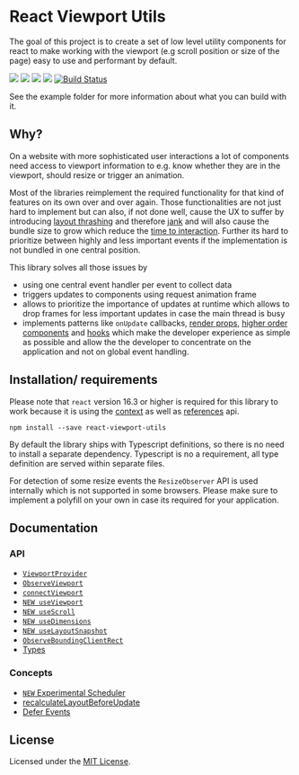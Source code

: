 # React Viewport Utils

The goal of this project is to create a set of low level utility components for react to make working with the viewport (e.g scroll position or size of the page) easy to use and performant by default.

![](https://img.shields.io/npm/l/react-viewport-utils.svg)
[![](https://img.shields.io/npm/v/react-viewport-utils.svg)](https://www.npmjs.com/package/react-viewport-utils)
![](https://img.shields.io/david/garthenweb/react-viewport-utils.svg)
[![](https://img.shields.io/bundlephobia/minzip/react-viewport-utils.svg)](https://bundlephobia.com/result?p=react-viewport-utils)
[![Build Status](https://travis-ci.org/garthenweb/react-viewport-utils.svg?branch=master)](https://travis-ci.org/garthenweb/react-viewport-utils)

See the example folder for more information about what you can build with it.

## Why?

On a website with more sophisticated user interactions a lot of components need access to viewport information to e.g. know whether they are in the viewport, should resize or trigger an animation.

Most of the libraries reimplement the required functionality for that kind of features on its own over and over again. Those functionalities are not just hard to implement but can also, if not done well, cause the UX to suffer by introducing [layout thrashing](https://developers.google.com/web/fundamentals/performance/rendering/avoid-large-complex-layouts-and-layout-thrashing) and therefore [jank](http://jankfree.org/) and  will also cause the bundle size to grow which reduce the [time to interaction](https://philipwalton.com/articles/why-web-developers-need-to-care-about-interactivity/). Further its hard to prioritize between highly and less important events if the implementation is not bundled in one central position.

This library solves all those issues by

* using one central event handler per event to collect data
* triggers updates to components using request animation frame
* allows to prioritize the importance of updates at runtime which allows to drop frames for less important updates in case the main thread is busy
* implements patterns like `onUpdate` callbacks, [render props](https://reactjs.org/docs/render-props.html), [higher order components](https://reactjs.org/docs/higher-order-components.html) and [hooks](https://reactjs.org/docs/hooks-intro.html) which make the developer experience as simple as possible and allow the the developer to concentrate on the application and not on global event handling.

## Installation/ requirements

Please note that `react` version 16.3 or higher is required for this library to work because it is using the [context](https://reactjs.org/docs/context.html) as well as [references](https://reactjs.org/docs/refs-and-the-dom.html) api.

```
npm install --save react-viewport-utils
```

By default the library ships with Typescript definitions, so there is no need to install a separate dependency. Typescript is no a requirement, all type definition are served within separate files.

For detection of some resize events the `ResizeObserver` API is used internally which is not supported in some browsers. Please make sure to implement a polyfill on your own in case its required for your application.

## Documentation

### API

* [`ViewportProvider`](docs/api/ViewportProvider.md)
* [`ObserveViewport`](docs/api/ObserveViewport_connectViewport_useViewport.md#render-props-event-handler-observeviewport)
* [`connectViewport`](docs/api/ObserveViewport_connectViewport_useViewport.md#hoc-connectviewport)
* [`NEW useViewport`](docs/api/ObserveViewport_connectViewport_useViewport.md#hooks-useviewport-usescroll-usedimensions-useLayoutSnapshot)
* [`NEW useScroll`](docs/api/ObserveViewport_connectViewport_useViewport.md#hooks-useviewport-usescroll-usedimensions-useLayoutSnapshot)
* [`NEW useDimensions`](docs/api/ObserveViewport_connectViewport_useViewport.md#hooks-useviewport-usescroll-usedimensions-useLayoutSnapshot)
* [`NEW useLayoutSnapshot`](docs/api/ObserveViewport_connectViewport_useViewport.md#hooks-useviewport-usescroll-usedimensions-useLayoutSnapshot)
* [`ObserveBoundingClientRect`](docs/api/ObserveBoundingClientRect.md)
* [Types](docs/api/types.md)

### Concepts

* [`NEW` Experimental Scheduler](docs/concepts/scheduler.md)
* [recalculateLayoutBeforeUpdate](docs/concepts/recalculateLayoutBeforeUpdate.md)
* [Defer Events](docs/concepts/defer_events.md)

## License

Licensed under the [MIT License](https://opensource.org/licenses/mit-license.php).
